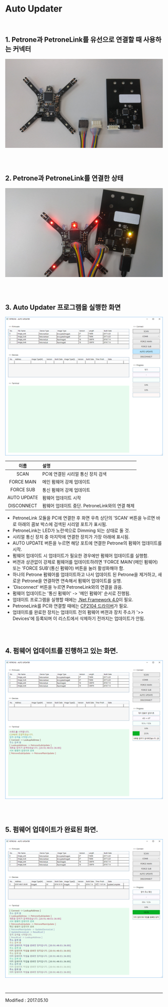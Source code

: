 
# Auto Updater

<br>

## 1. Petrone과 PetroneLink를 유선으로 연결할 때 사용하는 커넥터

![Image of PetroneLink](connector.jpg)

<br>
<br>

## 2. Petrone과 PetroneLink를 연결한 상태

![Image of PetroneLink](petronelink.jpg)

<br>
<br>

## 3. Auto Updater 프로그램을 실행한 화면

![Image of AutoUpdater_1](petrone_auto_updater_1.png)

|이름      |  설명                                |
|:-------:|:-----------------------------------|
| SCAN | PC에 연결된 시리얼 통신 장치 검색 |
| FORCE MAIN | 메인 펌웨어 강제 업데이트 |
| FORCE SUB | 통신 펌웨어 강제 업데이트 |
| AUTO UPDATE | 펌웨어 업데이트 시작 |
| DISCONNECT | 펌웨어 업데이트 중단. PetroneLink와의 연결 해제 |

- PetroneLink 모듈을 PC에 연결한 후 화면 우측 상단의 'SCAN' 버튼을 누르면 바로 아래의 콤보 박스에 검색된 시리얼 포트가 표시됨.
- PetroneLink는 LED가 노란색으로 Dimming 되는 상태로 둘 것.
- 시리얼 통신 장치 중 마지막에 연결한 장치가 가장 아래에 표시됨.
- AUTO UPDATE 버튼을 누르면 해당 포트에 연결한 Petrone의 펌웨어 업데이트를 시작.
- 펌웨어 업데이트 시 업데이트가 필요한 경우에만 펌웨어 업데이트를 실행함.
- 버젼과 상관없이 강제로 펌웨어를 업데이트하려면 'FORCE MAIN'(메인 펌웨어) 또는 'FORCE SUB'(통신 펌웨어) 버튼을 눌러 활성화해야 함.
- 하나의 Petrone 펌웨어를 업데이트하고 나서 업데이트 된 Petrone을 제거하고, 새로운 Petrone을 연결하면 연속해서 펌웨어 업데이트를 실행.
- 'Disconnect' 버튼을 누르면 PetroneLink와의 연결을 끊음.
- 펌웨어 업데이트는 '통신 펌웨어' -> '메인 펌웨어' 순서로 진행됨.
- 업데이트 프로그램을 실행할 때에는 [.Net Framework 4.0](https://www.microsoft.com/en-us/download/details.aspx?id=17851)이 필요.
- PetroneLink를 PC와 연결할 때에는 [CP2104 드라이버](https://www.silabs.com/products/mcu/Pages/USBtoUARTBridgeVCPDrivers.aspx)가 필요. 
- 업데이트를 완료한 장치는 업데이트 전의 펌웨어 버젼과 장치 주소가 '>> Devices'에 등록되며 이 리스트에서 삭제하기 전까지는 업데이트가 안됨.

<br>
<br>

## 4. 펌웨어 업데이트를 진행하고 있는 화면.

![Image of AutoUpdater_2](petrone_auto_updater_2.png)

<br>
<br>

## 5. 펌웨어 업데이트가 완료된 화면.

![Image of AutoUpdater_3](petrone_auto_updater_3.png)

<br>

---

Modified : 2017.05.10
